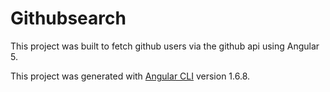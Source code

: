 # Githubsearch

This project was built to fetch github users via the github api using Angular 5.

This project was generated with [Angular CLI](https://github.com/angular/angular-cli) version 1.6.8.
